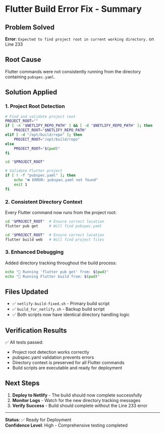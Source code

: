 # Flutter Build Error Fix - Summary

## Problem Solved
**Error**: `Expected to find project root in current working directory.` on Line 233

## Root Cause
Flutter commands were not consistently running from the directory containing `pubspec.yaml`.

## Solution Applied

### 1. **Project Root Detection**
```bash
# Find and validate project root
PROJECT_ROOT=""
if [ -n "$NETLIFY_REPO_PATH" ] && [ -d "$NETLIFY_REPO_PATH" ]; then
    PROJECT_ROOT="$NETLIFY_REPO_PATH"
elif [ -d "/opt/build/repo" ]; then
    PROJECT_ROOT="/opt/build/repo"
else
    PROJECT_ROOT="$(pwd)"
fi

cd "$PROJECT_ROOT"

# Validate Flutter project
if [ ! -f "pubspec.yaml" ]; then
    echo "❌ ERROR: pubspec.yaml not found"
    exit 1
fi
```

### 2. **Consistent Directory Context**
Every Flutter command now runs from the project root:
```bash
cd "$PROJECT_ROOT"  # Ensure correct location
flutter pub get     # Will find pubspec.yaml

cd "$PROJECT_ROOT"  # Ensure correct location  
flutter build web   # Will find project files
```

### 3. **Enhanced Debugging**
Added directory tracking throughout the build process:
```bash
echo "📍 Running 'flutter pub get' from: $(pwd)"
echo "📍 Running Flutter build from: $(pwd)"
```

## Files Updated
- ✅ `netlify-build-fixed.sh` - Primary build script
- ✅ `build_for_netlify.sh` - Backup build script
- ✅ Both scripts now have identical directory handling logic

## Verification Results
✅ All tests passed:
- Project root detection works correctly
- pubspec.yaml validation prevents errors
- Directory context is preserved for all Flutter commands
- Build scripts are executable and ready for deployment

## Next Steps
1. **Deploy to Netlify** - The build should now complete successfully
2. **Monitor Logs** - Watch for the new directory tracking messages
3. **Verify Success** - Build should complete without the Line 233 error

---
**Status**: ✅ Ready for Deployment  
**Confidence Level**: High - Comprehensive testing completed